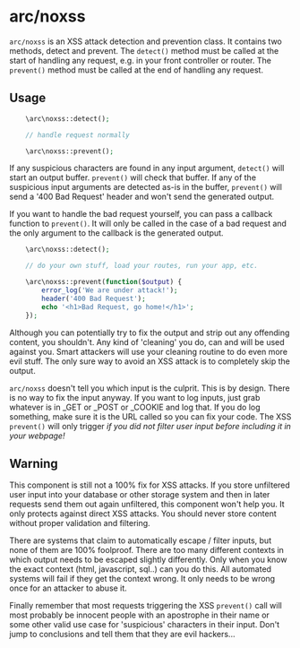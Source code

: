 arc/noxss
=========

`arc/noxss` is an XSS attack detection and prevention class. It contains two methods, detect and prevent.
The `detect()` method must be called at the start of handling any request, e.g. in your front controller or router.
The `prevent()` method must be called at the end of handling any request.

Usage
-----
```php
    \arc\noxss::detect();

    // handle request normally

    \arc\noxss::prevent();
```

If any suspicious characters are found in any input argument, `detect()` will start an output buffer. `prevent()` will 
check that buffer. If any of the suspicious input arguments are detected as-is in the buffer, `prevent()` will send a 
'400 Bad Request' header and won't send the generated output.

If you want to handle the bad request yourself, you can pass a callback function to `prevent()`. It will only be called 
in the case of a bad request and the only argument to the callback is the generated output.

```php
    \arc\noxss::detect();

    // do your own stuff, load your routes, run your app, etc.

    \arc\noxss::prevent(function($output) {
        error_log('We are under attack!');
        header('400 Bad Request');
        echo '<h1>Bad Request, go home!</h1>';
    });
```

Although you can potentially try to fix the output and strip out any offending content, you shouldn't. Any kind of
'cleaning' you do, can and will be used against you. Smart attackers will use your cleaning routine to do
even more evil stuff. The only sure way to avoid an XSS attack is to completely skip the output.

`arc/noxss` doesn't tell you which input is the culprit. This is by design. There is no way to fix the input anyway.
If you want to log inputs, just grab whatever is in \_GET or \_POST or \_COOKIE and log that. If you do log something,
make sure it is the URL called so you can fix your code. The XSS `prevent()` will only trigger _if you did not filter 
user input before including it in your webpage!_

Warning
-------
This component is still not a 100% fix for XSS attacks. If you store unfiltered user input into your database or other
storage system and then in later requests send them out again unfiltered, this component won't help you. It only protects
against direct XSS attacks. You should never store content without proper validation and filtering.

There are systems that claim to automatically escape / filter inputs, but none of them are 100% foolproof. There are
too many different contexts in which output needs to be escaped slightly differently. Only when you know the exact context
(html, javascript, sql..) can you do this. All automated systems will fail if they get the context wrong. It only needs
to be wrong once for an attacker to abuse it.

Finally remember that most requests triggering the XSS `prevent()` call will most probably be innocent people with an 
apostrophe in their name or some other valid use case for 'suspicious' characters in their input. Don't jump to 
conclusions and tell them that they are evil hackers...